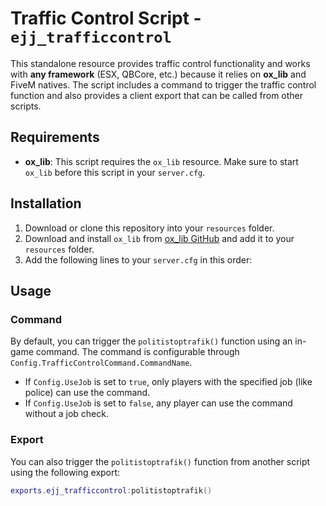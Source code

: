 # Traffic Control Script - `ejj_trafficcontrol`

This standalone resource provides traffic control functionality and works with **any framework** (ESX, QBCore, etc.) because it relies on **ox_lib** and FiveM natives. The script includes a command to trigger the traffic control function and also provides a client export that can be called from other scripts.

## Requirements

- **ox_lib**: This script requires the `ox_lib` resource. Make sure to start `ox_lib` before this script in your `server.cfg`.

## Installation

1. Download or clone this repository into your `resources` folder.
2. Download and install `ox_lib` from [ox_lib GitHub](https://github.com/overextended/ox_lib) and add it to your `resources` folder.
3. Add the following lines to your `server.cfg` in this order:


## Usage

### Command

By default, you can trigger the `politistoptrafik()` function using an in-game command. The command is configurable through `Config.TrafficControlCommand.CommandName`.

- If `Config.UseJob` is set to `true`, only players with the specified job (like police) can use the command.
- If `Config.UseJob` is set to `false`, any player can use the command without a job check.

### Export

You can also trigger the `politistoptrafik()` function from another script using the following export:

```lua
exports.ejj_trafficcontrol:politistoptrafik()